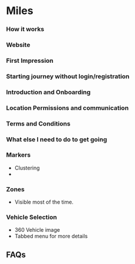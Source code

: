 # Miles

### How it works

### Website

### First Impression
### Starting journey without login/registration
### Introduction and Onboarding
###  Location Permissions and communication
### Terms and Conditions
###  What else I need to do to get going

### Markers
- Clustering
- 
### Zones
- Visible most of the time.

### Vehicle Selection
- 360 Vehicle image
- Tabbed menu for more details


## FAQs

